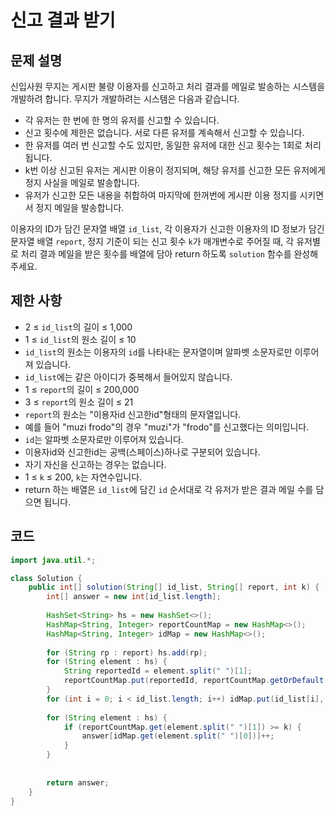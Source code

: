 # 신고 결과 받기

## 문제 설명
신입사원 무지는 게시판 불량 이용자를 신고하고 처리 결과를 메일로 발송하는 시스템을 개발하려 합니다. 무지가 개발하려는 시스템은 다음과 같습니다.

- 각 유저는 한 번에 한 명의 유저를 신고할 수 있습니다.
- 신고 횟수에 제한은 없습니다. 서로 다른 유저를 계속해서 신고할 수 있습니다.
- 한 유저를 여러 번 신고할 수도 있지만, 동일한 유저에 대한 신고 횟수는 1회로 처리됩니다.
- k번 이상 신고된 유저는 게시판 이용이 정지되며, 해당 유저를 신고한 모든 유저에게 정지 사실을 메일로 발송합니다.
- 유저가 신고한 모든 내용을 취합하여 마지막에 한꺼번에 게시판 이용 정지를 시키면서 정지 메일을 발송합니다.

이용자의 ID가 담긴 문자열 배열 `id_list`, 각 이용자가 신고한 이용자의 ID 정보가 담긴 문자열 배열 `report`, 정지 기준이 되는 신고 횟수 `k`가 매개변수로 주어질 때, 각 유저별로 처리 결과 메일을 받은 횟수를 배열에 담아 return 하도록 `solution` 함수를 완성해주세요.

## 제한 사항
- 2 ≤ `id_list`의 길이 ≤ 1,000
- 1 ≤ `id_list`의 원소 길이 ≤ 10
- `id_list`의 원소는 이용자의 `id`를 나타내는 문자열이며 알파벳 소문자로만 이루어져 있습니다.
- `id_list`에는 같은 아이디가 중복해서 들어있지 않습니다.
- 1 ≤ `report`의 길이 ≤ 200,000
- 3 ≤ `report`의 원소 길이 ≤ 21
- `report`의 원소는 "이용자id 신고한id"형태의 문자열입니다.
- 예를 들어 "muzi frodo"의 경우 "muzi"가 "frodo"를 신고했다는 의미입니다.
- `id`는 알파벳 소문자로만 이루어져 있습니다.
- 이용자id와 신고한id는 공백(스페이스)하나로 구분되어 있습니다.
- 자기 자신을 신고하는 경우는 없습니다.
- 1 ≤ `k` ≤ 200, `k`는 자연수입니다.
- return 하는 배열은 `id_list`에 담긴 `id` 순서대로 각 유저가 받은 결과 메일 수를 담으면 됩니다.

## 코드
```java
import java.util.*;

class Solution {
    public int[] solution(String[] id_list, String[] report, int k) {
        int[] answer = new int[id_list.length];
        
        HashSet<String> hs = new HashSet<>();
        HashMap<String, Integer> reportCountMap = new HashMap<>();
        HashMap<String, Integer> idMap = new HashMap<>();
        
        for (String rp : report) hs.add(rp);
        for (String element : hs) {
            String reportedId = element.split(" ")[1];
            reportCountMap.put(reportedId, reportCountMap.getOrDefault(reportedId, 0) + 1);
        }
        for (int i = 0; i < id_list.length; i++) idMap.put(id_list[i], i);
        
        for (String element : hs) {
            if (reportCountMap.get(element.split(" ")[1]) >= k) {
                answer[idMap.get(element.split(" ")[0])]++;
            }
        }
        
        
        return answer;
    }
}
```